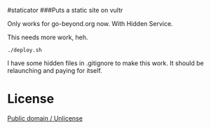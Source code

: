 #staticator
###Puts a static site on vultr

Only works for go-beyond.org now. With Hidden Service.

This needs more work, heh.

`./deploy.sh`

I have some hidden files in .gitignore to make this work. It should be relaunching and paying for itself.

# License

[Public domain / Unlicense](LICENSE)
